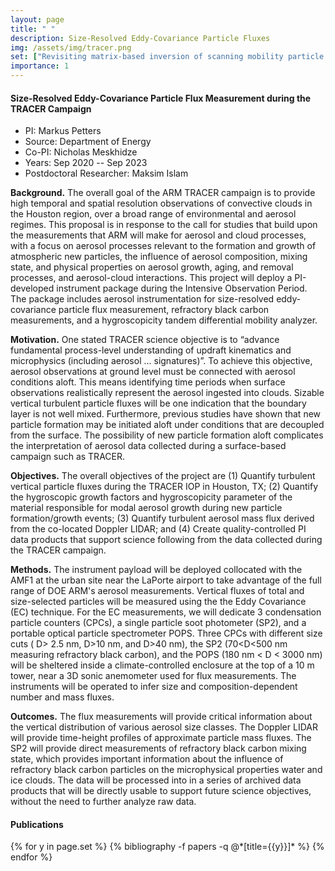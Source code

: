 ```yaml
---
layout: page
title: " "
description: Size-Resolved Eddy-Covariance Particle Fluxes
img: /assets/img/tracer.png
set: ["Revisiting matrix-based inversion of scanning mobility particle sizer (SMPS) and humidified tandem	differential mobility analyzer (HTDMA) data"]
importance: 1
---
```


#### **Size-Resolved Eddy-Covariance Particle Flux Measurement during the TRACER Campaign**

- PI: Markus Petters
- Source: Department of Energy
- Co-PI: Nicholas Meskhidze
- Years: Sep 2020 -- Sep 2023
- Postdoctoral Researcher: Maksim Islam

**Background.** The overall goal of the ARM TRACER campaign is to provide high temporal and spatial resolution observations of convective clouds in the Houston region, over a broad range of environmental and aerosol regimes. This proposal is in response to the call for studies that build upon the measurements that ARM will make for aerosol and cloud processes, with a focus on aerosol processes relevant to the formation and growth of atmospheric new particles, the influence of aerosol composition, mixing state, and physical properties on aerosol growth, aging, and removal processes, and aerosol-cloud interactions. This project will deploy a PI-developed instrument package during the Intensive Observation Period. The package includes aerosol instrumentation for size-resolved eddy-covariance particle flux measurement, refractory black carbon measurements, and a hygroscopicity tandem differential mobility analyzer. 

**Motivation.** One stated TRACER science objective is to “advance fundamental process-level understanding of updraft kinematics and microphysics (including aerosol ... signatures)”. To achieve this objective, aerosol observations at ground level must be connected with aerosol conditions aloft. This means identifying time periods when surface observations realistically represent the aerosol ingested into clouds. Sizable vertical turbulent particle fluxes will be one indication that the boundary layer is not well mixed. Furthermore, previous studies have shown that new particle formation may be initiated aloft under conditions that are decoupled from the surface. The possibility of new particle formation aloft complicates the interpretation of aerosol data collected during a surface-based campaign such as TRACER. 

**Objectives.** The overall objectives of the project are (1) Quantify turbulent vertical particle fluxes during the TRACER IOP in Houston, TX; (2) Quantify the hygroscopic growth factors and hygroscopicity parameter of the material responsible for modal aerosol growth during new particle formation/growth events; (3) Quantify turbulent aerosol mass flux derived from the co-located Doppler LIDAR; and (4) Create quality-controlled PI data products that support science following from the data collected during the TRACER campaign.

**Methods.** The instrument payload will be deployed collocated with the AMF1 at the urban site near the LaPorte airport to take advantage of the full range of DOE ARM's aerosol measurements. Vertical fluxes of total and size-selected particles will be measured using the the Eddy Covariance (EC) technique. For the EC measurements, we will dedicate 3 condensation particle counters (CPCs), a single particle soot photometer (SP2), and a portable optical particle spectrometer POPS. Three CPCs with different size cuts ( D> 2.5 nm, D>10 nm, and D>40 nm), the SP2 (70<D<500 nm measuring refractory black carbon), and the POPS (180 nm < D < 3000 nm) will be sheltered inside a climate-controlled enclosure at the top of a 10 m tower, near a 3D sonic anemometer used for flux measurements. The instruments will be operated to infer size and composition-dependent number and mass fluxes.

**Outcomes.** The flux measurements will provide critical information about the vertical distribution of various aerosol size classes. The Doppler LIDAR will provide time-height profiles of approximate particle mass fluxes. The SP2 will provide direct measurements of refractory black carbon mixing state, which provides important information about the influence of refractory black carbon particles on the microphysical properties water and ice clouds. The data will be processed into in a series of archived data products that will be directly usable to support future science objectives, without the need to further analyze raw data.


#### Publications

<div class="publications">
{% for y in page.set %}
  {% bibliography -f papers -q @*[title={{y}}]* %}
{% endfor %}
</div>
